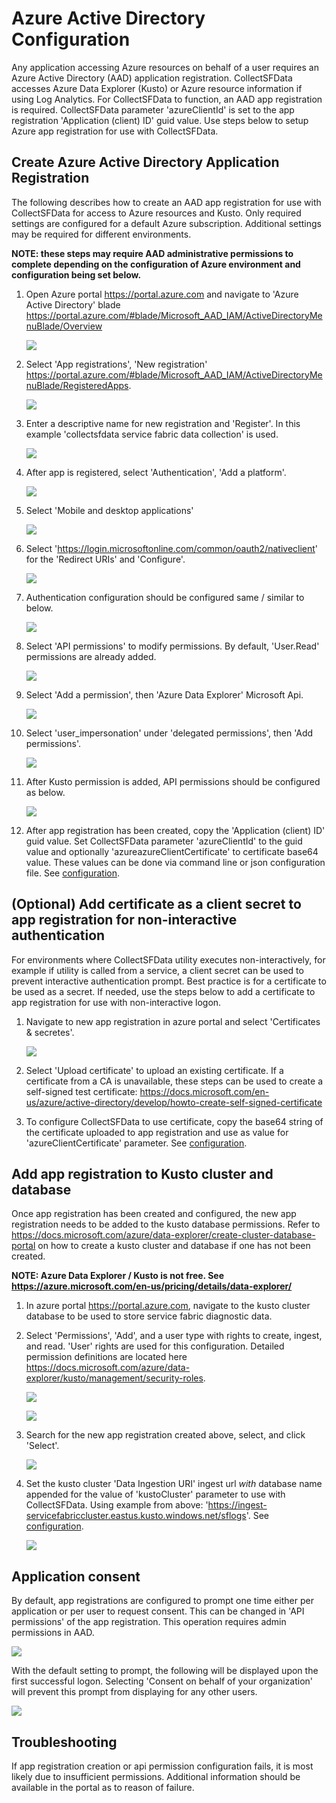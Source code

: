 # Azure Active Directory Configuration

Any application accessing Azure resources on behalf of a user requires an Azure Active Directory (AAD) application registration. CollectSFData accesses Azure Data Explorer (Kusto) or Azure resource information if using Log Analytics. For CollectSFData to function, an AAD app registration is required. CollectSFData parameter 'azureClientId' is set to the app registration 'Application (client) ID' guid value. Use steps below to setup Azure app registration for use with CollectSFData.

## Create Azure Active Directory Application Registration

The following describes how to create an AAD app registration for use with CollectSFData for access to Azure resources and Kusto. Only required settings are configured for a default Azure subscription. Additional settings may be required for different environments.

**NOTE: these steps may require AAD administrative permissions to complete depending on the configuration of Azure environment and configuration being set below.**

1. Open Azure portal https://portal.azure.com and navigate to 'Azure Active Directory' blade https://portal.azure.com/#blade/Microsoft_AAD_IAM/ActiveDirectoryMenuBlade/Overview  

    ![](media/azure-aad-overview.png)

1. Select 'App registrations', 'New registration' https://portal.azure.com/#blade/Microsoft_AAD_IAM/ActiveDirectoryMenuBlade/RegisteredApps.  

    ![](media/azure-app-registrations.png)

1. Enter a descriptive name for new registration and 'Register'. In this example 'collectsfdata service fabric data collection' is used.  

    ![](media/azure-register-application.png)  

1. After app is registered, select 'Authentication', 'Add a platform'.  

    ![](media/azure-app-authentication.png)

1. Select 'Mobile and desktop applications'

    ![](media/azure-app-configure-platforms.png)

1. Select 'https://login.microsoftonline.com/common/oauth2/nativeclient' for the 'Redirect URIs' and 'Configure'.  

    ![](media/azure-configure-desktop-devices.png)

1. Authentication configuration should be configured same / similar to below.

    ![](media/azure-app-authentication-configuration.png)

1. Select 'API permissions' to modify permissions. By default, 'User.Read' permissions are already added.

    ![](media/azure-api-permissions.png)

1. Select 'Add a permission', then 'Azure Data Explorer' Microsoft Api.

    ![](media/azure-select-kusto-api.png)

1. Select 'user_impersonation' under 'delegated permissions', then 'Add permissions'.

    ![](media/azure-select-kusto-permissions.png)

1. After Kusto permission is added, API permissions should be configured as below.

    ![](media/azure-api-permissions-configured.png)

1. After app registration has been created, copy the 'Application (client) ID' guid value. Set CollectSFData parameter 'azureClientId' to the guid value and optionally 'azureazureClientCertificate' to certificate base64 value. These values can be done via command line or json configuration file. See [configuration](./configuration.md).

## (Optional) Add certificate as a client secret to app registration for non-interactive authentication

For environments where CollectSFData utility executes non-interactively, for example if utility is called from a service, a client secret can be used to prevent interactive authentication prompt. Best practice is for a certificate to be used as a secret. If needed, use the steps below to add a certificate to app registration for use with non-interactive logon.

1. Navigate to new app registration in azure portal and select 'Certificates & secretes'.  

    ![](media/app-registration-cert.png)

1. Select 'Upload certificate' to upload an existing certificate. If a certificate from a CA is unavailable, these steps can be used to create a self-signed test certificate: https://docs.microsoft.com/en-us/azure/active-directory/develop/howto-create-self-signed-certificate

1. To configure CollectSFData to use certificate, copy the base64 string of the certificate uploaded to app registration and use as value for 'azureClientCertificate' parameter. See [configuration](./configuration.md).


## Add app registration to Kusto cluster and database

Once app registration has been created and configured, the new app registration needs to be added to the kusto database permissions. Refer to https://docs.microsoft.com/azure/data-explorer/create-cluster-database-portal on how to create a kusto cluster and database if one has not been created.

**NOTE: Azure Data Explorer / Kusto is not free. See https://azure.microsoft.com/en-us/pricing/details/data-explorer/**

1. In azure portal https://portal.azure.com, navigate to the kusto cluster database to be used to store service fabric diagnostic data.
1. Select 'Permissions', 'Add', and a user type with rights to create, ingest, and read. 'User' rights are used for this configuration. Detailed permission definitions are located here https://docs.microsoft.com/azure/data-explorer/kusto/management/security-roles.

    ![](media/kusto-database-permissions.png)

    ![](media/kusto-database-user-select.png)

1. Search for the new app registration created above, select, and click 'Select'.  

    ![](media/kusto-database-principal-select.png)

1. Set the kusto cluster 'Data Ingestion URI' ingest url *with* database name appended for the value of 'kustoCluster' parameter to use with CollectSFData. Using example from above: 'https://ingest-servicefabriccluster.eastus.kusto.windows.net/sflogs'. See [configuration](./configuration.md).

    ![](media/kusto-overview-url.png)

## Application consent

By default, app registrations are configured to prompt one time either per application or per user to request consent. This can be changed in 'API permissions' of the app registration. This operation requires admin permissions in AAD.

![](media/azure-app-grant-admin-consent.png)

With the default setting to prompt, the following will be displayed upon the first successful logon. Selecting 'Consent on behalf of your organization' will prevent this prompt from displaying for any other users.  

![](media/azure-app-registration-permissions-consent.png)

## Troubleshooting

If app registration creation or api permission configuration fails, it is most likely due to insufficient permissions. Additional information should be available in the portal as to reason of failure.  
